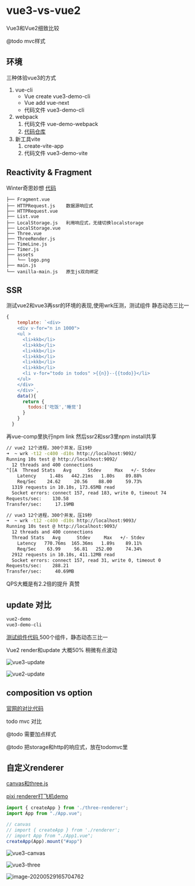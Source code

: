 # vue3-vs-vue2
Vue3和Vue2细致比较
  

  
@todo  mvc样式   



## 环境

三种体验vue3的方式

1. vue-cli
   * Vue create vue3-demo-cli
   * Vue add vue-next
   * 代码文件 vue3-demo-cli
2. webpack
   1. 代码文件 vue-demo-webpack
   2. [代码仓库](https://github.com/vuejs/vue-next-webpack-preview)
3. 新工具vite
   1. create-vite-app 
   2. 代码文件 vue3-demo-vite



## Reactivity  & Fragment

 Winter奇思妙想   [代码](reactivity)

```
├── Fragment.vue
├── HTTPRequest.js    数据源响应式
├── HTTPRequest.vue 
├── List.vue
├── LocalStorage.js   利用响应式，无缝切换localstorage
├── LocalStorage.vue
├── Three.vue
├── ThreeRender.js
├── TimeLine.js
├── Timer.js          
├── assets
│   └── logo.png
├── main.js
└── vanilla-main.js   原生js双向绑定
```



## SSR

测试vue2和vue3再ssr的环境的表现,使用wrk压测，测试组件 静态动态三比一

```javascript
{
    template: `<div>
    <div v-for="n in 1000">
    <ul >
      <li>kkb</li>
      <li>kkb</li>
      <li>kkb</li>
      <li>kkb</li>
      <li>kkb</li>
      <li>kkb</li>
      <li v-for="todo in todos" >{{n}}--{{todo}}</li>
    </ul>
    </div>
    </div>`,
    data(){
      return {
        todos:['吃饭','睡觉']
      }
    }
  }

```
再vue-comp里执行npm link 然后ssr2和ssr3里npm install共享 

```bash
// vue2 12个进程，300个并发，压19秒
➜  ~ wrk -t12 -c400 -d10s http://localhost:9092/
Running 10s test @ http://localhost:9092/
  12 threads and 400 connections
^[[A  Thread Stats   Avg      Stdev     Max   +/- Stdev
    Latency     1.48s   442.21ms   1.80s    89.88%
    Req/Sec    24.62     20.56    88.00     59.73%
  1319 requests in 10.10s, 173.65MB read
  Socket errors: connect 157, read 183, write 0, timeout 74
Requests/sec:    130.58
Transfer/sec:     17.19MB
```
```bash
// vue3 12个进程，300个并发，压19秒
➜  ~ wrk -t12 -c400 -d10s http://localhost:9093/
Running 10s test @ http://localhost:9093/
  12 threads and 400 connections
  Thread Stats   Avg      Stdev     Max   +/- Stdev
    Latency   770.76ms  165.36ms   1.89s    89.11%
    Req/Sec    63.99     56.81   252.00     74.34%
  2912 requests in 10.10s, 411.12MB read
  Socket errors: connect 157, read 31, write 0, timeout 0
Requests/sec:    288.21
Transfer/sec:     40.69MB
```
QPS大概是有2.2倍的提升 真赞


## update 对比

```bash
vue2-demo
vue3-demo-cli
```
[测试组件代码 ](vue-demo/src/App.vue)      500个组件，静态动态三比一

Vue2 render和update   大概50%  稍微有点波动

![vue3-update](assets/vue3-update-0741325.gif)

![vue2-update](assets/vue2-update.gif)

## composition vs option 

[官网的对比代码](com)

todo mvc 对比  

@todo 需要加点样式 

@todo 把storage和http的响应式，放在todomvc里



## 自定义renderer

[canvas和three.js](custom-renderer)

[pixi renderer打飞机demo](vue3-runtime-canvas)

```javascript
import { createApp } from './three-renderer';
import App from "./App.vue";

// canvas
// import { createApp } from './renderer';
// import App from "./App1.vue";
createApp(App).mount("#app")
```

![vue3-canvas](assets/vue3-canvas.gif)

![vue3-three](assets/vue3-three.gif)

![image-20200529165704762](assets/image-20200529165704762.png)